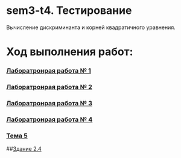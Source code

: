 # sem3-t4. Тестирование
Вычисление дискриминанта и корней квадратичного уравнения.

# Ход выполнения работ:
### [Лаборатронрая работа № 1](https://github.com/python-basic/sem3-t4-Meresnes/blob/master/Laba%201.py)
### [Лаборатронрая работа № 2](https://github.com/python-basic/sem3-t4-Meresnes/blob/master/Laba%202.py)
### [Лаборатронрая работа № 3](https://github.com/python-basic/sem3-t4-Meresnes/blob/master/Laba%203.py)
### [Лаборатронрая работа № 4](https://github.com/python-basic/sem3-t4-Meresnes/blob/master/Laba%204.py)
### [Тема 5](https://github.com/python-basic/sem3-t4-Meresnes/tree/master/Section_5)
##[Здание 2.4](https://github.com/python-basic/sem3-t4-Meresnes/blob/master/Section_5/2.4.py)